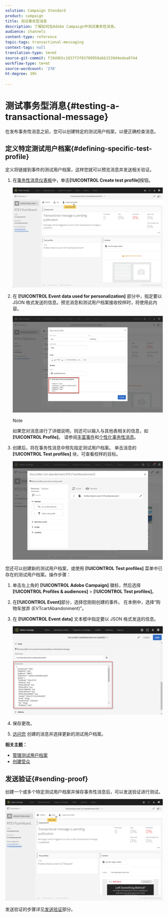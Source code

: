 ```yaml
---
solution: Campaign Standard
product: campaign
title: 测试事务型消息
description: 了解如何在Adobe Campaign中测试事务性消息。
audience: channels
content-type: reference
topic-tags: transactional-messaging
context-tags: null
translation-type: tm+mt
source-git-commit: f19d4b5c1837f3f03789958abb1539d4edea0744
workflow-type: tm+mt
source-wordcount: '278'
ht-degree: 39%

---
```



# 测试事务型消息{#testing-a-transactional-message}

在发布事务性消息之前，您可以创建特定的测试用户档案，以便正确检查消息。

## 定义特定测试用户档案{#defining-specific-test-profile}

定义将链接到事件的测试用户档案，这样您就可以预览消息并发送相关验证。

1. 在[事务性消息仪表板](../../channels/using/editing-transactional-message.md#accessing-transactional-messages)中，单击&#x200B;**[!UICONTROL Create test profile]**&#x200B;按钮。

   ![](assets/message-center_test-profile.png)

1. 在 **[!UICONTROL Event data used for personalization]** 部分中，指定要以 JSON 格式发送的信息。预览消息和测试用户档案接收校样时，将使用此内容。

   ![](assets/message-center_event-data.png)

   >[!NOTE]
   >
   >如果您对消息进行了详细说明，则还可以输入与其他表相关的信息，如&#x200B;**[!UICONTROL Profile]**。 请参阅[丰富事件](../../channels/using/configuring-transactional-event.md#enriching-the-transactional-message-content)和[个性化事务性消息](../../channels/using/editing-transactional-message.md#personalizing-a-transactional-message)。

1. 创建后，将在事务性消息中预先指定测试用户档案。 单击消息的 **[!UICONTROL Test profiles]** 块，可查看校样的目标。

   ![](assets/message-center_5.png)

您还可以创建新的测试用户档案，或使用 **[!UICONTROL Test profiles]** 菜单中已存在的测试用户档案。操作步骤：

1. 单击左上角的 **[!UICONTROL Adobe Campaign]** 徽标，然后选择 **[!UICONTROL Profiles & audiences]** > **[!UICONTROL Test profiles]**。
1. 在&#x200B;**[!UICONTROL Event]**&#x200B;部分，选择您刚刚创建的事件。 在本例中，选择“购物车放弃 (EVTcartAbandonment)”。
1. 在 **[!UICONTROL Event data]** 文本框中指定要以 JSON 格式发送的信息。

   ![](assets/message-center_3.png)

1. 保存更改。
1. [访问您](../../channels/using/editing-transactional-message.md#accessing-transactional-messages) 创建的消息并选择更新的测试用户档案。

**相关主题：**

* [管理测试用户档案](../../audiences/using/managing-test-profiles.md)
* [创建受众](../../audiences/using/creating-audiences.md)

## 发送验证{#sending-proof}

创建一个或多个特定测试用户档案并保存事务性消息后，可以发送验证进行测试。

![](assets/message-center_10.png)

发送验证的步骤详见[发送验证](../../sending/using/sending-proofs.md)部分。
